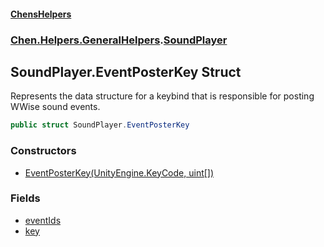 
#### [ChensHelpers](./index 'index')

### [Chen.Helpers.GeneralHelpers](./Chen-Helpers-GeneralHelpers 'Chen.Helpers.GeneralHelpers').[SoundPlayer](./Chen-Helpers-GeneralHelpers-SoundPlayer 'Chen.Helpers.GeneralHelpers.SoundPlayer')

## SoundPlayer.EventPosterKey Struct
Represents the data structure for a keybind that is responsible for posting WWise sound events.  
```csharp
public struct SoundPlayer.EventPosterKey
```

### Constructors
- [EventPosterKey(UnityEngine.KeyCode, uint[])](./Chen-Helpers-GeneralHelpers-SoundPlayer-EventPosterKey-EventPosterKey(UnityEngine-KeyCode_uint--) 'Chen.Helpers.GeneralHelpers.SoundPlayer.EventPosterKey.EventPosterKey(UnityEngine.KeyCode, uint[])')

### Fields
- [eventIds](./Chen-Helpers-GeneralHelpers-SoundPlayer-EventPosterKey-eventIds 'Chen.Helpers.GeneralHelpers.SoundPlayer.EventPosterKey.eventIds')
- [key](./Chen-Helpers-GeneralHelpers-SoundPlayer-EventPosterKey-key 'Chen.Helpers.GeneralHelpers.SoundPlayer.EventPosterKey.key')
